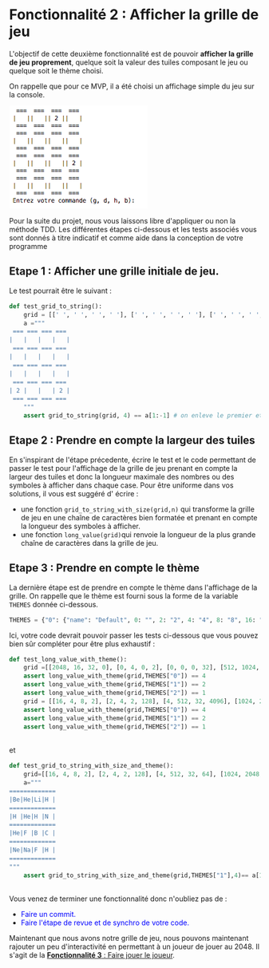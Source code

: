 # Fonctionnalité 2 : Afficher la grille de jeu


L'objectif de cette deuxième fonctionnalité est de pouvoir **afficher la grille de jeu proprement**, quelque soit la valeur des tuiles composant le jeu ou quelque soit le thème choisi.

On rappelle que pour ce MVP, il a été choisi un affichage simple du jeu sur la console.



![Vue du jeu 2048](./Images/2048_maquette.png)

Pour la suite du projet, nous vous laissons libre d'appliquer ou non la méthode TDD. Les différentes étapes ci-dessous et les tests associés vous sont donnés à titre indicatif et comme aide dans la conception de votre programme




## Etape 1 : Afficher une grille initiale de jeu.


Le test pourrait être le suivant :

```PYTHON
def test_grid_to_string():
    grid = [[' ', ' ', ' ', ' '], [' ', ' ', ' ', ' '], [' ', ' ', ' ', ' '], [2, ' ', ' ', 2]]
    a ="""
 === === === ===
|   |   |   |   |
 === === === ===
|   |   |   |   |
 === === === ===
|   |   |   |   |
 === === === ===
| 2 |   |   | 2 |
 === === === ===
    """
    assert grid_to_string(grid, 4) == a[1:-1] # on enleve le premier et le dernier retour chariot
```

## Etape 2 : Prendre en compte la largeur des tuiles

En s'inspirant de l'étape précedente, écrire le test et le code permettant de passer le test pour l'affichage de la grille de jeu prenant en compte la largeur des tuiles et donc la longueur maximale des nombres ou des symboles à afficher dans chaque case.
Pour être uniforme dans vos solutions, il vous est suggéré d' écrire :

+ une fonction `grid_to_string_with_size(grid,n)` qui transforme la grille de jeu en une chaîne de caractères bien formatée et prenant en compte la longueur des symboles à afficher.
+ une fonction `long_value(grid)`qui renvoie la longueur de la plus grande chaîne de caractères dans la grille de jeu.




## Etape 3 : Prendre en compte le thème

La dernière étape est de prendre en compte le thème dans l'affichage de la grille. On rappelle que le thème est fourni sous la forme de la variable `THEMES` donnée ci-dessous.

```PYTHON
THEMES = {"0": {"name": "Default", 0: "", 2: "2", 4: "4", 8: "8", 16: "16", 32: "32", 64: "64", 128: "128", 256: "256", 512: "512", 1024: "1024", 2048: "2048", 4096: "4096", 8192: "8192"}, "1": {"name": "Chemistry", 0: "", 2: "H", 4: "He", 8: "Li", 16: "Be", 32: "B", 64: "C", 128: "N", 256: "O", 512: "F", 1024: "Ne", 2048: "Na", 4096: "Mg", 8192: "Al"}, "2": {"name": "Alphabet", 0: "", 2: "A", 4: "B", 8: "C", 16: "D", 32: "E", 64: "F", 128: "G", 256: "H", 512: "I", 1024: "J", 2048: "K", 4096: "L", 8192: "M"}}
```

Ici, votre code devrait pouvoir passer les tests ci-dessous que vous pouvez bien sûr compléter pour être plus exhaustif :


```PYTHON
def test_long_value_with_theme():
    grid =[[2048, 16, 32, 0], [0, 4, 0, 2], [0, 0, 0, 32], [512, 1024, 0, 2]]
    assert long_value_with_theme(grid,THEMES["0"]) == 4
    assert long_value_with_theme(grid,THEMES["1"]) == 2
    assert long_value_with_theme(grid,THEMES["2"]) == 1
    grid = [[16, 4, 8, 2], [2, 4, 2, 128], [4, 512, 32, 4096], [1024, 2048, 512, 2]]
    assert long_value_with_theme(grid,THEMES["0"]) == 4
    assert long_value_with_theme(grid,THEMES["1"]) == 2
    assert long_value_with_theme(grid,THEMES["2"]) == 1
    
```
et


```PYTHON
def test_grid_to_string_with_size_and_theme():
    grid=[[16, 4, 8, 2], [2, 4, 2, 128], [4, 512, 32, 64], [1024, 2048, 512, 2]]
    a="""
=============
|Be|He|Li|H |
=============
|H |He|H |N |
=============
|He|F |B |C |
=============
|Ne|Na|F |H |
=============
"""
    assert grid_to_string_with_size_and_theme(grid,THEMES["1"],4)== a[1:-1]
    
```

Vous venez de terminer une fonctionnalité donc n'oubliez pas de :

+ <span style='color:blue'>Faire un commit.</span> 
+ <span style='color:blue'>Faire l'étape de revue et de synchro de votre code.</span> 

Maintenant que nous avons notre grille de jeu, nous pouvons maintenant rajouter un peu d'interactivité en permettant à un joueur de jouer au 2048. Il s'agit de la [**Fonctionnalité 3** : Faire jouer le joueur](./2048_S2_joueur.md).
   
    
    
    
    
    
    










